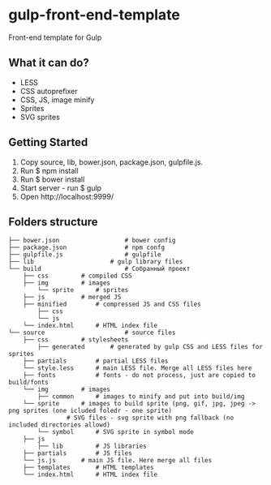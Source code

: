 # gulp-front-end-template
Front-end template for Gulp

## What it can do?
- LESS
- CSS autoprefixer
- CSS, JS, image minify
- Sprites
- SVG sprites

## Getting Started
1. Copy source, lib, bower.json, package.json, gulpfile.js.
2. Run
	$ npm install
3. Run 
	$ bower install
4. Start server - run 
	$ gulp
5. Open http://localhost:9999/

## Folders structure
```
├── bower.json                  # bower config
├── package.json                # npm confg
├── gulpfile.js                 # gulpfile
├── lib		                # gulp library files
└── build                       # Собранный проект
    ├── css			# compiled CSS
    ├── img			# images
        └── sprite		# sprites
    ├── js			# merged JS
    ├── minified		# compressed JS and CSS files
        ├── css			
        └── js
    └── index.html		# HTML index file
└── source                      # source files
    ├── css			# stylesheets
    	├── generated		# generated by gulp CSS and LESS files for sprites
	├── partials		# partial LESS files
	└── style.less		# main LESS file. Merge all LESS files here
    ├── fonts			# fonts - do not process, just are copied to build/fonts
    └── img			# images
    	├── common		# images to minify and put into build/img
	└── sprite		# images to build sprite (png, gif, jpg, jpeg -> png sprites (one icluded foledr - one sprite)
				# SVG files - svg sprite with png fallback (no included directories allowd)
	    └── symbol 		# SVG sprite in symbol mode
    ├── js
        ├── lib			# JS libraries
	├── partials		# JS files
	└── js.js		# main JS file. Here merge all files
    ├── templates		# HTML templates
    └── index.html		# HTML index file
```
